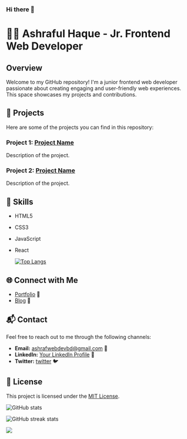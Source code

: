 ### Hi there 👋
# 👨‍💻 Ashraful Haque - Jr. Frontend Web Developer

## Overview

Welcome to my GitHub repository! I'm a junior frontend web developer passionate about creating engaging and user-friendly web experiences. This space showcases my projects and contributions.

## 🚀 Projects

Here are some of the projects you can find in this repository:

### Project 1: [Project Name](link-to-project)

Description of the project.

### Project 2: [Project Name](link-to-project)

Description of the project.

## 🔧 Skills

- HTML5
- CSS3
- JavaScript
- React

  [![Top Langs](https://github-readme-stats.vercel.app/api/top-langs/?username=AshrafulHaquebd)](https://github.com/anuraghazra/github-readme-stats)

## 🌐 Connect with Me

- [Portfolio](https://your-portfolio-website.com) 💼
- [Blog](https://your-blog-website.com) 📝

## 📬 Contact

Feel free to reach out to me through the following channels:

- **Email:** ashrafwebdevbd@gmail.com 📧
- **LinkedIn:** [Your LinkedIn Profile](https://www.linkedin.com/in/developer-ashraful-haque/) 🔗
- **Twitter:** [twitter](https://twitter.com/ashraf_webdev) 🐦

## 📝 License

This project is licensed under the [MIT License](LICENSE).

![GitHub stats](https://github-readme-stats.vercel.app/api?username=AshrafulHaquebd&show_icons=true&count_private=true)

![GitHub streak stats](https://github-readme-streak-stats.herokuapp.com/?user=AshrafulHaquebd)

![](https://komarev.com/ghpvc/?username=AshrafulHaquebd&color=green)

<!--
**AshrafulHaquebd/AshrafulHaquebd** is a ✨ _special_ ✨ repository because its `README.md` (this file) appears on your GitHub profile.

Here are some ideas to get you started:

- 🔭 I’m currently working on ...
- 🌱 I’m currently learning ...
- 👯 I’m looking to collaborate on ...
- 🤔 I’m looking for help with ...
- 💬 Ask me about ...
- 📫 How to reach me: ...
- 😄 Pronouns: ...
- ⚡ Fun fact: ...
-->
